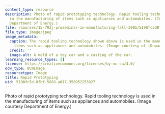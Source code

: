 ```yaml
---
content_type: resource
description: Photo of rapid prototyping technology. Rapid tooling technology is used
  in the manufacturing of items such as appliances and automobiles. (Image courtesy
  Department of Energy.)
file: /courses/15-792j-proseminar-in-manufacturing-fall-2005/5198fc5d8fbf5889a017358952253827_15-792jf05.jpg
file_type: image/jpeg
image_metadata:
  caption: The rapid tooling technology shown above is used in the manufacturing of
    items such as appliances and automobiles. (Image courtesy of [Department of Energy](http://www.doedigitalarchive.doe.gov/).)
  credit: ''
  image-alt: A mold of a toy car and a casting of the car.
learning_resource_types: []
license: https://creativecommons.org/licenses/by-nc-sa/4.0/
ocw_type: OCWImage
resourcetype: Image
title: Rapid Prototyping
uid: 5198fc5d-8fbf-5889-a017-358952253827
---
```

Photo of rapid prototyping technology. Rapid tooling technology is used in the manufacturing of items such as appliances and automobiles. (Image courtesy Department of Energy.)